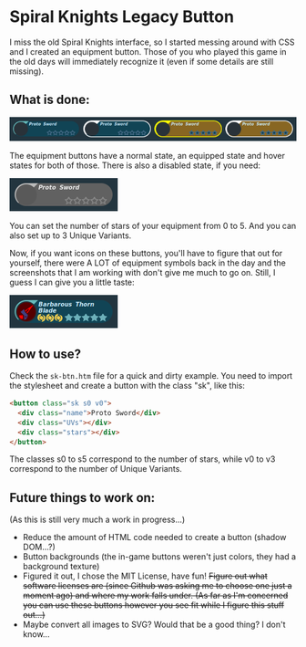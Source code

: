 # Spiral Knights Legacy Button
I miss the old Spiral Knights interface, so I started messing around with CSS and I created an equipment button. Those of you who played this game in the old days will immediately recognize it (even if some details are still missing).

## What is done:
![SK Button states](/preview/states.png)

The equipment buttons have a normal state, an equipped state and hover states for both of those.
There is also a disabled state, if you need:

![Disabled SK Button](/preview/disabled.png)

You can set the number of stars of your equipment from 0 to 5. And you can also set up to 3 Unique Variants.

Now, if you want icons on these buttons, you'll have to figure that out for yourself, there were A LOT of equipment symbols back in the day and the screenshots that I am working with don't give me much to go on.
Still, I guess I can give you a little taste:

![Barbarous Thorn Blade w/ 3 UVs](/preview/btb-example.png)

## How to use?
Check the `sk-btn.htm` file for a quick and dirty example.
You need to import the stylesheet and create a button with the class "sk", like this:
```html
<button class="sk s0 v0">
  <div class="name">Proto Sword</div>
  <div class="UVs"></div>
  <div class="stars"></div>
</button>
```
The classes s0 to s5 correspond to the number of stars, while v0 to v3 correspond to the number of Unique Variants.

## Future things to work on:
(As this is still very much a work in progress...)

* Reduce the amount of HTML code needed to create a button (shadow DOM...?)
* Button backgrounds (the in-game buttons weren't just colors, they had a background texture)
* Figured it out, I chose the MIT License, have fun! ~~Figure out what software licenses are (since Github was asking me to choose one just a moment ago) and where my work falls under. (As far as I'm concerned you can use these buttons however you see fit while I figure this stuff out...)~~
* Maybe convert all images to SVG? Would that be a good thing? I don't know...
